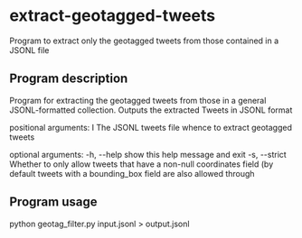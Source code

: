 # extract-geotagged-tweets
Program to extract only the geotagged tweets from those contained in a JSONL file

## Program description
Program for extracting the geotagged tweets from those in a general JSONL-formatted
collection. Outputs the extracted Tweets in JSONL format

positional arguments:
  I             The JSONL tweets file whence to extract geotagged tweets

optional arguments:
  -h, --help    show this help message and exit
  -s, --strict  Whether to only allow tweets that have a non-null coordinates field (by
                default tweets with a bounding_box field are also allowed through

## Program usage
python geotag_filter.py input.jsonl > output.jsonl
